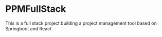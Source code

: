 # PPMFullStack
This is a full stack project building a project management tool based on Springboot and React
